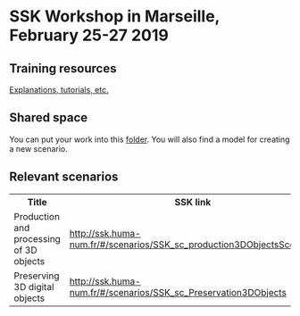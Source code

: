 # SSK Workshop in Marseille, February 25-27 2019

## Training resources

[Explanations, tutorials, etc.](../)

## Shared space 

You can put your work into this <a href="https://drive.google.com/drive/folders/1cvce4UbA-uf2T0Vx7qbUJweUpN11TI9U?usp=sharing">folder</a>.
You will also find a model for creating a new scenario. 


## Relevant scenarios

<table>
  <tr>
    <th>Title</th>
    <th>SSK link</th>
    <th>Source (specific workshop copy)</th>
  </tr>
  <tr>
    <td>Production and processing of 3D objects</td>
    <td> <a href="http://ssk.huma-num.fr/#/scenarios/SSK_sc_production3DObjectsScenario">http://ssk.huma-num.fr/#/scenarios/SSK_sc_production3DObjectsScenario</a></td>
    <td> <a href="https://github.com/ParthenosWP4/Workshops/tree/master/Marseille19/3DObjectsProduction">https://github.com/ParthenosWP4/Workshops/tree/master/Marseille19/3DObjectsProduction</a></td>
  </tr>
  <tr>
    <td>Preserving 3D digital objects </td>
    <td> <a href="http://ssk.huma-num.fr/#/scenarios/SSK_sc_Preservation3DObjects">http://ssk.huma-num.fr/#/scenarios/SSK_sc_Preservation3DObjects</a></td>
    <td> <a href="https://github.com/ParthenosWP4/Workshops/tree/master/Marseille19/3DObjectsPreserving">https://github.com/ParthenosWP4/Workshops/tree/master/Marseille19/3DObjectsPreserving</a></td>
  </tr>
  </table>
